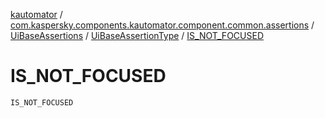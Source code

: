 [kautomator](../../../index.md) / [com.kaspersky.components.kautomator.component.common.assertions](../../index.md) / [UiBaseAssertions](../index.md) / [UiBaseAssertionType](index.md) / [IS_NOT_FOCUSED](./-i-s_-n-o-t_-f-o-c-u-s-e-d.md)

# IS_NOT_FOCUSED

`IS_NOT_FOCUSED`